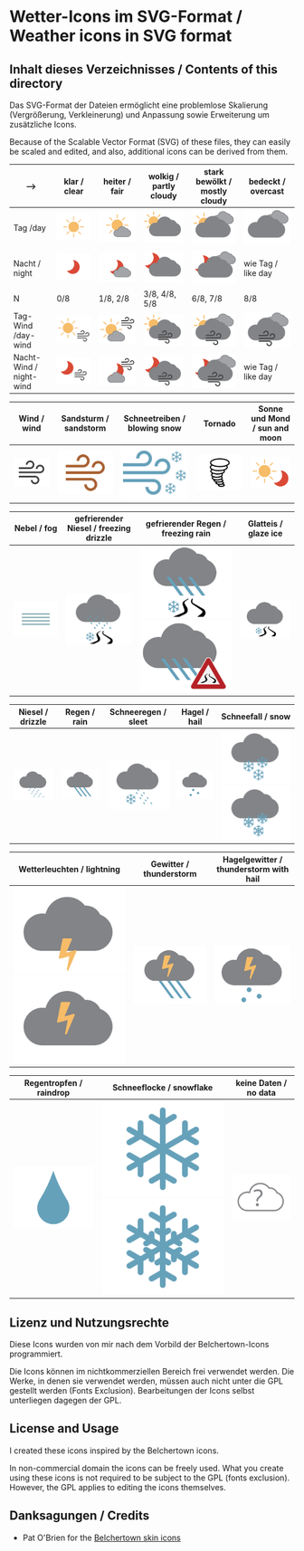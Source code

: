 # Wetter-Icons im SVG-Format / Weather icons in SVG format

## Inhalt dieses Verzeichnisses / Contents of this directory

Das SVG-Format der Dateien ermöglicht eine problemlose Skalierung
(Vergrößerung, Verkleinerung) und Anpassung sowie Erweiterung um
zusätzliche Icons.

Because of the Scalable Vector Format (SVG) of these files, they can
easily be scaled and edited, and also, additional icons can be derived
from them.


-->    | klar / clear | heiter / fair | wolkig / partly cloudy | stark bewölkt / mostly cloudy | bedeckt / overcast
----|-------------|--------------|-------------------------|-------------------------------|---------------------
Tag /day | ![clear day](clear-day.svg) | ![mostly clear day](mostly-clear-day.svg) | ![partly cloudy day](partly-cloudy-day.svg) | ![mostly cloudy day](mostly-cloudy-day.svg) | ![cloudy](cloudy.svg)
Nacht / night |![clear night](clear-night.svg) | ![mostly clear night](mostly-clear-night.svg) | ![partly cloudy night](partly-cloudy-night.svg) | ![mostly cloudy night](mostly-cloudy-night.svg) | wie Tag / like day
N | 0/8 | 1/8, 2/8 | 3/8, 4/8, 5/8 | 6/8, 7/8 | 8/8
Tag-Wind /day-wind | ![clear day](clear-day-wind.svg) | ![mostly clear day](mostly-clear-day-wind.svg) | ![partly cloudy day](partly-cloudy-day-wind.svg) | ![mostly cloudy day](mostly-cloudy-day-wind.svg) | ![cloudy](cloudy-wind.svg)
Nacht-Wind / night-wind |![clear night](clear-night-wind.svg) | ![mostly clear night](mostly-clear-night-wind.svg) | ![partly cloudy night](partly-cloudy-night-wind.svg) | ![mostly cloudy night](mostly-cloudy-night-wind.svg) | wie Tag / like day

Wind / wind | Sandsturm / sandstorm | Schneetreiben / blowing snow | Tornado | Sonne und Mond / sun and moon
------------|-----------------------|------------------------------|---------|----
![wind](wind.svg) | ![wind](sandstorm.svg) | ![wind](blowingsnow.svg) | ![tornado](tornado.svg) | ![sun and moon](sunmoon.svg)

Nebel / fog | gefrierender Niesel / freezing drizzle |gefrierender Regen / freezing rain | Glatteis / glaze ice
------------|-------------|-------------------|------------------------------------
![fog](fog.svg) | ![freezingdrizzle](freezingdrizzle.svg) | ![freezingrain](freezingrain.svg) ![freezingrain](freezingrain2.svg) | ![glaze ice](glazeice.svg)

Niesel / drizzle | Regen / rain | Schneeregen / sleet | Hagel / hail | Schneefall / snow
-----------------|--------------|---------------------|--------------|-------------------
![drizzle](drizzle.svg) | ![rain](rain.svg) | ![sleet](sleet.svg) | ![hail](hail.svg) | ![snow](snow.svg) ![snow2](snow2.svg)

Wetterleuchten / lightning | Gewitter / thunderstorm | Hagelgewitter / thunderstorm with hail
---------------------------|-------------------------|---------------------------------------
![lightning](lightning.svg) ![lightning](lightning2.svg) | ![thunderstorm with rain](thunderstorm.svg) | ![thunderstorm with hail](thunderstorm-hail.svg)

Regentropfen / raindrop | Schneeflocke / snowflake | keine Daten / no data
------------------------|--------------------------|-----------------------
![raindrop](raindrop.svg) | ![snowflake](snowflake.svg) ![snowflake](snowflake2.svg) | ![no data](unknown.svg)


## Lizenz und Nutzungsrechte

Diese Icons wurden von mir nach dem Vorbild der Belchertown-Icons 
programmiert. 

Die Icons können im nichtkommerziellen Bereich frei verwendet werden.
Die Werke, in denen sie verwendet werden, müssen auch nicht unter die 
GPL gestellt werden (Fonts Exclusion). Bearbeitungen der Icons selbst 
unterliegen dagegen der GPL.

## License and Usage

I created these icons inspired by the Belchertown icons.

In non-commercial domain the icons can be freely used. What you create
using these icons is not required to be subject to the GPL (fonts
exclusion). However, the GPL applies to editing the icons themselves.

## Danksagungen / Credits

* Pat O'Brien for the [Belchertown skin icons](https://github.com/poblabs/weewx-belchertown)

